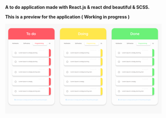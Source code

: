 **A to do application made with React.js & react dnd beautiful & SCSS.**


**This is a preview for the application ( Working in progress )**


![Preview](https://github.com/ayech0x2/halber-todo-app/blob/master/img/Boards.png?raw=true)

